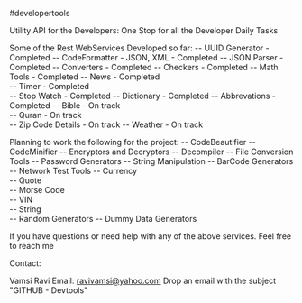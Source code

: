 #developertools

Utility API for the Developers: One Stop for all the Developer Daily Tasks

Some of the Rest WebServices Developed so far: 
-- UUID Generator - Completed
-- CodeFormatter - JSON, XML - Completed
-- JSON Parser - Completed
-- Converters - Completed
-- Checkers - Completed
-- Math Tools - Completed
-- News - Completed		
-- Timer - Completed	
-- Stop Watch - Completed
-- Dictionary	- Completed
-- Abbrevations  - Completed
-- Bible	- On track	
-- Quran	- On track	
-- Zip Code	Details - On track
-- Weather	 - On track


Planning to work the following for the project: 
-- CodeBeautifier 
-- CodeMinifier 
-- Encryptors and Decryptors
-- Decompiler 
-- File Conversion Tools 
-- Password Generators 
-- String Manipulation 
-- BarCode Generators 
-- Network Test Tools 
-- Currency 	
-- Quote		
-- Morse Code	
-- VIN 					
-- String 	
-- Random Generators 
-- Dummy Data Generators	

If you have questions or need help with any of the above services. Feel free to reach me

Contact:

Vamsi Ravi Email: ravivamsi@yahoo.com 
Drop an email with the subject "GITHUB - Devtools"